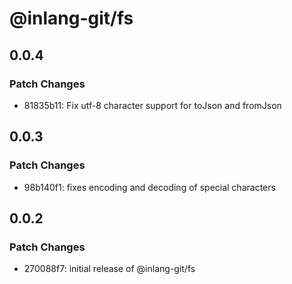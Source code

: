# @inlang-git/fs

## 0.0.4

### Patch Changes

- 81835b11: Fix utf-8 character support for toJson and fromJson

## 0.0.3

### Patch Changes

- 98b140f1: fixes encoding and decoding of special characters

## 0.0.2

### Patch Changes

- 270088f7: initial release of @inlang-git/fs
